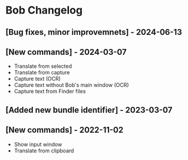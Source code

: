# Bob Changelog

## [Bug fixes, minor improvemnets] - 2024-06-13

## [New commands] - 2024-03-07

- Translate from selected
- Translate from capture
- Capture text (OCR)
- Capture text without Bob's main window (OCR)
- Capture text from Finder files

## [Added new bundle identifier] - 2023-03-07

## [New commands] - 2022-11-02

- Show input window
- Translate from clipboard
